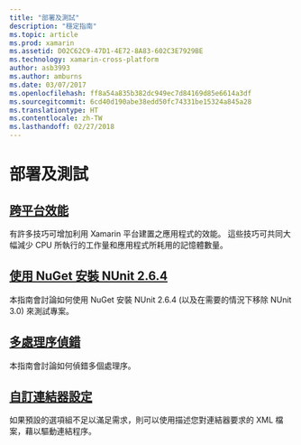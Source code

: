 ```yaml
---
title: "部署及測試"
description: "穩定指南"
ms.topic: article
ms.prod: xamarin
ms.assetid: D02C62C9-47D1-4E72-8A83-602C3E7929BE
ms.technology: xamarin-cross-platform
author: asb3993
ms.author: amburns
ms.date: 03/07/2017
ms.openlocfilehash: ff8a54a835b382dc949ec7d84169d85e6614a3df
ms.sourcegitcommit: 6cd40d190abe38edd50fc74331be15324a845a28
ms.translationtype: HT
ms.contentlocale: zh-TW
ms.lasthandoff: 02/27/2018
---
```

# <a name="deployment-and-testing"></a>部署及測試

##  <a name="cross-platform-performancememory-perf-best-practicesmd"></a>[跨平台效能](memory-perf-best-practices.md)

有許多技巧可增加利用 Xamarin 平台建置之應用程式的效能。 這些技巧可共同大幅減少 CPU 所執行的工作量和應用程式所耗用的記憶體數量。

## <a name="installing-nunit-264-using-nugetinstalling-nunit-using-nugetmd"></a>[使用 NuGet 安裝 NUnit 2.6.4](installing-nunit-using-nuget.md)

本指南會討論如何使用 NuGet 安裝 NUnit 2.6.4 (以及在需要的情況下移除 NUnit 3.0) 來測試專案。

## <a name="multi-process-debuggingmulti-process-debuggingmd"></a>[多處理序偵錯](multi-process-debugging.md)

本指南會討論如何偵錯多個處理序。


##  <a name="custom-linker-configurationlinkermd"></a>[自訂連結器設定](linker.md)

如果預設的選項組不足以滿足需求，則可以使用描述您對連結器要求的 XML 檔案，藉以驅動連結程序。
